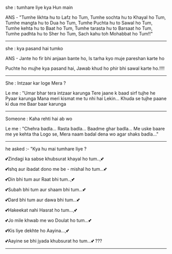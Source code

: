she : tumhare liye kya Hun main

ANS - "Tumhe likhta hu to Lafz ho Tum, Tumhe sochta hu to Khayal ho Tum, Tumhe mangta hu to Dua ho Tum, Tumhe Puchta hu to Sawal ho Tum, Tumhe kehta hu to Baat ho Tum, Tumhe tarasta hu to Barsaat ho Tum, Tumhe padhta hu to Sher ho Tum, Sach kahu toh Mohabbat ho Tum!!"

____

she : kya pasand hai tumko

ANS - Jante ho fir bhi anjaan bante ho, Is tarha kyo muje pareshan karte ho

Puchte ho mujhe kya pasand hai, Jawab khud ho phir bhi sawal karte ho.!!!!

___

She : Intzaar kar loge Mera ?

Le me :
"Umar bhar tera intzaar karunga
Tere jaane k baad sirf tujhe he
Pyaar karunga
Mana meri kismat me tu nhi hai
Lekin...
Khuda se tujhe paane ki dua me
Baar baar karunga

___
Someone : Kaha rehti hai ab wo

Le me :
"Chehra badla... Rasta badla...
Baadme ghar badla...
Me uske baare me ye kehta tha
Logo se,
Mera naam badal dena wo agar
shaks badla..."

___

he asked :- "Kya hu mai tumhare
Iiye ?

💕Zindagi ka sabse khubsurat khayal ho tum..,💕

💕Ishq aur ibadat dono me be - mishal ho tum...💕

💕Din bhi tum aur Raat bhi tum..,💕

💕Subah bhi tum aur shaam bhi tum...💕

💕Dard bhi tum aur dawa bhi tum...💕

💕Hakeekat nahi Hasrat ho tum...,💕

💕Jo mile khwab me wo Doulat ho tum...💕

💕Kis liye dekhte ho Aayina...,💕

💕Aayine se bhi jyada khubsurat ho tum...💕 ???

___
